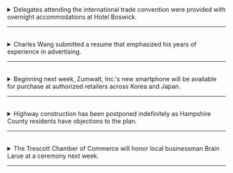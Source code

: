 <details>
  <summary>
    Delegates attending the international trade convention were provided with overnight accommodations at Hotel Boswick. 
  </summary>

  - 文法結構:
    - 這個句子是一個簡單的過去式被動句，陳述了一個事件。
    - 句子結構是 "主詞 + 動詞 + 受詞"。

  - 主詞是 "Delegates attending the international trade convention"，這是一個名詞子句，描述了主要動作中的參與者。
    - Delegates (名詞): 指的是代表，delegate 的複數。
    - attending (attend 的現在分詞): 描述代表正在進行的動作，即參加國際貿易會議。
    - the (定冠詞): 特定指定的國際貿易會議。
    - international (形容詞): 描述"trade convention"的性質，意為"國際的"。
    - trade (名詞): 指的是貿易。
    - convention (名詞): 指的是會議或大會。

  - 動詞是 "were provided with"，這是過去式的被動態動詞。
    - "were" 是 be 動詞的過去式形式。
    - "provided" 則是動詞 "provide" 的過去分詞形式。
    - "with" 在這個句子中是跟隨動詞 "provided" 的。它是一個介系詞，用來引導受詞，表示如何或與什麼一起提供或提供了什麼。
    - were (過去式助動詞): 表示過去的動作。
    - provided (動詞): 表示提供，provide 的过去式和过去分词形式。
    - with (介系詞): 用來引導提供的物品或服務。

  - 受詞是 "overnight accommodations at Hotel Boswick"，這部分說明了 Delegates 所收到的東西。
    - 受詞是 "overnight accommodations"，而 "at Hotel Boswick" 是受詞的修飾語，指明了住宿的地點。
    - overnight (形容詞): 描述"accommodations"的性質，表示"過夜的"。
    - accommodations (名詞): 指的是住宿，accommodation 的复数。
    - at (介系詞): 用來指示地點。
    - Hotel (名詞): 指的是酒店。
    - Boswick (名詞): 酒店的名稱。
</details>

---
<br>

<details>
  <summary>
    Charles Wang submitted a resume that emphasized his years of experience in advertising.
  </summary>

  - 文法結構:
    - 這個句子是一個簡單的陳述句，陳述了一個情況。
    - 句子結構是 "主詞 + 動詞 + 受詞"。
  - 主詞是 "Charles Wang"，這是一個人名，表示這句話的主要行為者。
  - 動詞是 "submitted"，這是過去式的動詞，表示了主詞 "Charles Wang" 執行的動作，即提交。
    - submitted (動詞)：表示提交，submit 的过去分词。
  - 受詞是 "a resume that emphasized his years of experience in advertising"，這部分說明了 Charles Wang 提交的內容。受詞包括 "a resume"（一份簡歷）和 "that emphasized his years of experience in advertising"（強調了他在廣告方面的多年經驗的部分）。
    - "that emphasized his years of experience in advertising" 是一個關係代名詞引導的形容詞子句，它修飾前面的名詞 "a resume"。
    - a (限定詞)：表示不特定的一份簡歷。
    - resume (名詞)：指的是簡歷。
    - that (連接詞)：引導關聯子句。
    - emphasized (動詞)：表示強調，emphasize 的过去式。
    - his (形容詞性物主代詞)：指的是 "Charles Wang" 的。
    - years (名詞)：指的是年份。
    - of (介系詞)：用來表達"在...方面的"。
    - experience (名詞)：指的是經驗。
    - in (介系詞)：用來指示領域或行業。
    - advertising (名詞)：指的是廣告業。
</details>

---
<br>

<details>
  <summary>
    Beginning next week, Zumwalt, Inc.'s new smartphone will be available for purchase at authorized retailers across Korea and Japan.
  </summary>

  - 文法結構:
    - 這個句子是一個複合句，由一個主要子句和一個時間副詞片語組成。
    - 主要子句是 "Zumwalt, Inc.'s new smartphone will be available for purchase at authorized retailers across Korea and Japan."
    - 時間副詞片語是 "Beginning next week."
      - Beginning (動名詞)：指的是開始，begin 的现在分词形式。
      - next (形容詞)：表示下一個的，即接下來的。
      - week (名詞)：指的是一個星期。
  - 主詞是 "Zumwalt, Inc.'s new smartphone"，它表示這個句子的主要主題，即 Zumwalt 公司的新智能手機。
    - Zumwalt, Inc.'s (名詞)：表示 Zumwalt 公司的所有權或所屬。
    - new (形容詞)：表示新的。
    - smartphone (名詞)：指的是智能手機。
  - 動詞是 "will be available"，表示將來的被動狀態。它描述了主詞的狀態，即智能手機將會可購買。
    - will be available (動詞短語)：表示將來的被動狀態，即可購買。
    - available (形容詞) : 可用的，可获得的。
  - 修飾語:
    - for purchase" 是一個副詞短語，用來描述主動詞 "will be available"，表示要獲得 Zumwalt, Inc. 的新智能手機，人們必須通過購買來實現。
      - for (介系詞)：用來引導購買的條件或方式。
      - purchase (名詞)：指的是購買行為。
    - "at authorized retailers across Korea and Japan" 是一個副詞短語，但它主要表示購買的地點，這個短語告訴我們人們可以在韓國和日本的授權零售商處購買智能手機。
      - at (介系詞)：用來指示購買的地點。
      - authorized (形容詞)：表示授權的，合法的。
      - retailers (名詞)：指的是零售商，retailer 的複數形式。
      - "across Korea and Japan" 是用来修饰 "authorized retailers" 的。这个短语指的是在韩国和日本这两个国家范围内的授权零售商。
        - across (介系詞)：用來表示跨越或遍佈整個地區。
        - Korea (名詞)：指的是韓國。
        - Japan (名詞)：指的是日本。

> 综合而言，这个句子描述了Zumwalt, Inc. 公司的新智能手机将于下周在韩国和日本的授权零售商处开始销售。
</details>

---
<br>

<details>
  <summary>
    Highway construction has been postponed indefinitely as Hampshire County residents have objections to the plan.
  </summary>

  - 文法結構:
    - 這個句子是一個複合句，由一個主要子句和一個原因副詞子句組成。
    - 主要子句是 "Highway construction has been postponed indefinitely"
    - 原因副詞子句是 "as Hampshire County residents have objections to the plan"

  - 主要子句 : Highway construction has been postponed indefinitely
    - 主詞是 "Highway construction"，它表示這個句子的主要主題，即公路建設。
      - Highway (名詞)：指的是公路。
      - construction (名詞)：指的是建設。
    - 動詞是 "has been postponed"，這是一個被動態動詞短語，表示公路建設已經被推遲。
      - "postponed" 是 "postpone" 的過去分詞形式。
    - indefinitely 是時間副詞，表示無限期地，沒有確定的終止時間。

  - 副詞子句 : as Hampshire County residents have objections to the plan
    - as (連接詞)：引導原因或原因子句，表示 Hampshire County 居民反對該計劃的原因。
    - 主詞是 "Hampshire County residents"，它表示這個句子的主要主題，即漢普郡的居民。
    - 動詞是 "have"，表示主詞 "Hampshire County residents" 的動作，即提出異議。
    - 受詞是 "objections"，這是動詞 "have" 的直接受詞，表示居民提出的異議。
    - "to the plan" 是一個修飾語片語，它修飾動詞 "have"，指示異議的對象是 "the plan"，具體說明了居民提出異議的對象。
</details>

---
<br>

<details>
  <summary>
    The Trescott Chamber of Commerce will honor local businessman Brain Larue at a ceremony next week.
  </summary>

  - 文法結構:
    - 這個句子是一個簡單的陳述句，陳述了一個情況。

  - 主詞是 "The Trescott Chamber of Commerce"，表示這個句子的主要主題，即特雷斯科特商會。

  - 動詞是 "will honor"，表示主詞 "The Trescott Chamber of Commerce" 這是一個未來時態的動詞片語，表示將要對某人或某事進行榮譽或表彰。

  - 受詞是 "local businessman Brain Larue"，這部分說明了誰將被榮譽，即當地商人 Brian Larue。

  - 地方副詞是 "at a ceremony"，"at" 是介系詞，用來表示動作發生的地點，這裡指的是一個儀式或典禮。

  - 時間副詞是 "next week"，"next" 是形容詞，表示時間，指的是下一個星期，即將來的一個星期。

  - 單字 :
    - The Trescott Chamber of Commerce (名詞短語)：指的是特雷斯科特商會，是句子的主詞。
      - chamber (名詞) : 會所。
      - commerce (名詞) : 貿易、商業。
    - will honor (動詞短語)：表示將要進行的行動，即榮譽。
    - local (形容詞)：表示當地的。
    - businessman (名詞)：指的是商人。
    - Brian Larue (人名)：是特定的商人名稱。
    - at (介系詞)：用來引導榮譽的地點或活動，即在哪裡進行榮譽。
    - a (限定詞)：不特定的典禮。
    - ceremony (名詞)：指的是典禮或儀式。
    - next week (時間狀語片語)：表示典禮的時間，即下週。
</details>

---
<br>
